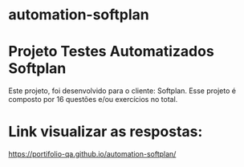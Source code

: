 # automation-softplan

# Projeto Testes Automatizados Softplan

Este projeto, foi desenvolvido para o cliente: Softplan. Esse projeto é composto por 16 questões e/ou exercícios no total.

# Link visualizar as respostas: 

https://portifolio-qa.github.io/automation-softplan/
